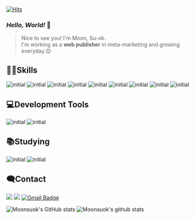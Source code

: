 [![Hits](https://hits.seeyoufarm.com/api/count/incr/badge.svg?url=https%3A%2F%2Fgithub.com%2FMoonsuok&count_bg=%23FFE4E1&title_bg=%23333333&icon=github.svg&icon_color=%23E7E7E7&title=hits&edge_flat=false)](https://hits.seeyoufarm.com)
### _Hello, World!_ 👋

> Nice to see you! I'm Moon, Su-ok.    
> I'm working as a **web publisher** in meta-marketing and growing everyday.😊

## 🤸‍♀️Skills
![initial](https://img.shields.io/badge/html5-f44b21?style=flat-square&logo=html5&logoColor=white) ![initial](https://img.shields.io/badge/css3-3492ff?style=flat-square&logo=css3&logoColor=white) ![initial](https://img.shields.io/badge/Javascript-fecc00?style=flat-square&logo=javascript&logoColor=white) ![initial](https://img.shields.io/badge/jquery-3484d2?style=flat-square&logo=jquery&logoColor=white) ![initial](https://img.shields.io/badge/json-21c25e?style=flat-square&logo=json&logoColor=white) ![initial](https://img.shields.io/badge/bootstrap-7952b3?style=flat-square&logo=bootstrap&logoColor=white) ![initial](https://img.shields.io/badge/wordpress-005571?style=flat-square&logo=wordpress&logoColor=white) ![initial](https://img.shields.io/badge/photoshop-148eff?style=flat-square&logo=adobephotoshop&logoColor=white) ![initial](https://img.shields.io/badge/illustrator-ff9a00?style=flat-square&logo=adobeillustrator&logoColor=white)

## 💻Development Tools
![initial](https://img.shields.io/badge/VScode-007ACC?style=flat-square&logo=VisualStudioCode&logoColor=white) 
![initial](https://img.shields.io/badge/PhpStorm-000000?style=flat-square&logo=PhpStorm&logoColor=white)

## 📚Studying
![initial](https://img.shields.io/badge/react-48cef7?style=flat-square&logo=react&logoColor=white) ![initial](https://img.shields.io/badge/php-777BB4?style=flat-square&logo=PHP&logoColor=white)

## 🗨Contact
<a href="https://ddu0308.tistory.com/" target="_blank"><img src="https://img.shields.io/badge/Blog-yellow?style=flat-square&logo=Tistory&logoColor=black"/></a> <a href="https://www.instagram.com/dduoooooki/" target="_blank"><img src="https://img.shields.io/badge/Instagram-pink?style=flat-square&logo=Instagram&logoColor=white"/></a> [![Gmail Badge](https://img.shields.io/badge/Gmail-d14836?style=flat-square&logo=Gmail&logoColor=white&link=mailto:900408so@gmail.com)](mailto:900408so@gmail.com)

![Moonsuok's GitHub stats](https://github-readme-stats.vercel.app/api?username=Moonsuok&theme=dracula)
![Moonsuok's github stats](https://github-readme-stats.vercel.app/api/top-langs/?username=Moonsuok&show_icons=true&hide_border=true&title_color=004386&icon_color=004386&layout=compact)

